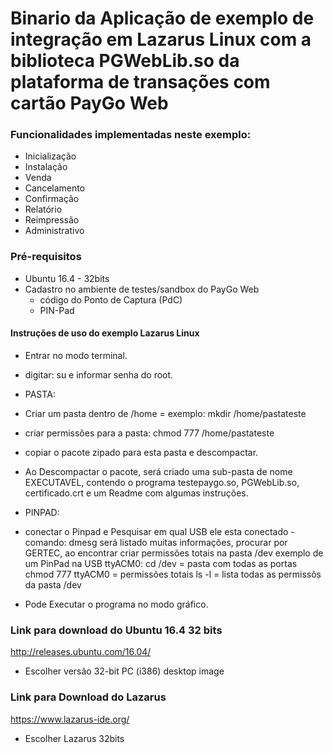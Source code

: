 # Binario da Aplicação de exemplo de integração em Lazarus Linux com a biblioteca PGWebLib.so da plataforma de transações com cartão PayGo Web

### Funcionalidades implementadas neste exemplo:

- Inicialização
- Instalação
- Venda
- Cancelamento
- Confirmação
- Relatório
- Reimpressão
- Administrativo


### Pré-requisitos
  - Ubuntu 16.4 - 32bits
  - Cadastro no ambiente de testes/sandbox do PayGo Web
    - código do Ponto de Captura (PdC)
    - PIN-Pad

#### Instruções de uso do exemplo Lazarus Linux

-  Entrar no modo terminal.
-  digitar: su  e informar senha do root.
-  PASTA:
-  Criar um pasta dentro de /home = exemplo:  mkdir /home/pastateste
-  criar permissões para a pasta:  chmod 777 /home/pastateste
-  copiar o pacote zipado para esta pasta e descompactar.
-  Ao Descompactar o pacote, será criado uma sub-pasta de nome EXECUTAVEL, contendo o programa testepaygo.so, PGWebLib.so,           certificado.crt e um Readme com algumas instruções.
-  PINPAD:
-  conectar o Pinpad e Pesquisar em qual USB ele esta conectado - comando: dmesg 
será listado muitas informações, procurar por GERTEC, ao encontrar criar permissões totais na pasta /dev
exemplo de um PinPad na USB ttyACM0: 
cd /dev  = pasta com todas as portas
chmod 777 ttyACM0  = permissões totais
ls -l  = lista todas as permissõs da pasta /dev

-  Pode Executar o programa no modo gráfico.

### Link para download do Ubuntu 16.4 32 bits

http://releases.ubuntu.com/16.04/

- Escolher versão 32-bit PC (i386) desktop image

### Link para Download do Lazarus

https://www.lazarus-ide.org/

- Escolher Lazarus 32bits

